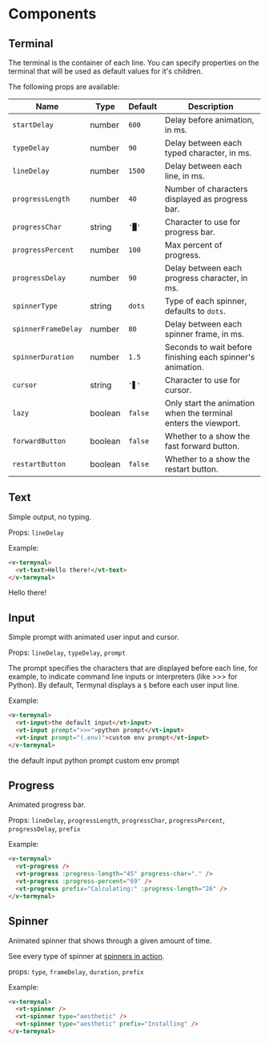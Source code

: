 # Components

## Terminal

The terminal is the container of each line. You can specify properties on the terminal that will be used as default values for it's children.

The following props are available:

| Name                | Type    | Default | Description                                                     |
| ------------------- | ------- | ------- | --------------------------------------------------------------- |
| `startDelay`        | number  | `600`   | Delay before animation, in ms.                                  |
| `typeDelay`         | number  | `90`    | Delay between each typed character, in ms.                      |
| `lineDelay`         | number  | `1500`  | Delay between each line, in ms.                                 |
| `progressLength`    | number  | `40`    | Number of characters displayed as progress bar.                 |
| `progressChar`      | string  | `'█'`   | Character to use for progress bar.                              |
| `progressPercent`   | number  | `100`   | Max percent of progress.                                        |
| `progressDelay`     | number  | `90`    | Delay between each progress character, in ms.                   |
| `spinnerType`       | string  | `dots`  | Type of each spinner, defaults to `dots`.                       |
| `spinnerFrameDelay` | number  | `80`    | Delay between each spinner frame, in ms.                        |
| `spinnerDuration`   | number  | `1.5`   | Seconds to wait before finishing each spinner's animation.      |
| `cursor`            | string  | `'▋'`   | Character to use for cursor.                                    |
| `lazy`              | boolean | `false` | Only start the animation when the terminal enters the viewport. |
| `forwardButton`     | boolean | `false` | Whether to a show the fast forward button.                      |
| `restartButton`     | boolean | `false` | Whether to a show the restart button.                           |

## Text

Simple output, no typing.

Props: `lineDelay`

Example:

```html
<v-termynal>
  <vt-text>Hello there!</vt-text>
</v-termynal>
```

<v-termynal :line-delay="0" :start-delay="0">
  <vt-text>Hello there!</vt-text>
</v-termynal>

## Input

Simple prompt with animated user input and cursor.

Props: `lineDelay`, `typeDelay`, `prompt`

The prompt specifies the characters that are displayed before each line, for example, to indicate command line inputs or interpreters (like >>> for Python). By default, Termynal displays a `$` before each user input line.

Example:

```html
<v-termynal>
  <vt-input>the default input</vt-input>
  <vt-input prompt=">>>">python prompt</vt-input>
  <vt-input prompt="(.env)">custom env prompt</vt-input>
</v-termynal>
```

<v-termynal :line-delay="0" :start-delay="0" :type-delay="0">
  <vt-input>the default input</vt-input>
  <vt-input prompt=">>>">python prompt</vt-input>
  <vt-input prompt="(.env)">custom env prompt</vt-input>
</v-termynal>

## Progress

Animated progress bar.

Props: `lineDelay`, `progressLength`, `progressChar`, `progressPercent`, `progressDelay`, `prefix`

Example:

```html
<v-termynal>
  <vt-progress />
  <vt-progress :progress-length="45" progress-char="." />
  <vt-progress :progress-percent="69" />
  <vt-progress prefix="Calculating:" :progress-length="26" />
</v-termynal>
```

<v-termynal :line-delay="0" :start-delay="0" :progress-delay="0">
  <vt-progress />
  <vt-progress :progress-length="45" progress-char="."/>
  <vt-progress :progress-percent="69" />
  <vt-progress prefix="Calculating:" :progress-length="26" />
</v-termynal>

## Spinner <Badge text="since 1.1.0" vertical="middle" />

Animated spinner that shows through a given amount of time.

See every type of spinner at [spinners in action](./_spinners-in-action.md).

props: `type`, `frameDelay`, `duration`, `prefix`

Example:

```html
<v-termynal>
  <vt-spinner />
  <vt-spinner type="aesthetic" />
  <vt-spinner type="aesthetic" prefix="Installing" />
</v-termynal>
```

<v-termynal :line-delay="0" :start-delay="0" :spinner-duration="0.1">
  <vt-spinner />
  <vt-spinner type="aesthetic" />
  <vt-spinner type="aesthetic" prefix="Installing:" />
</v-termynal>
